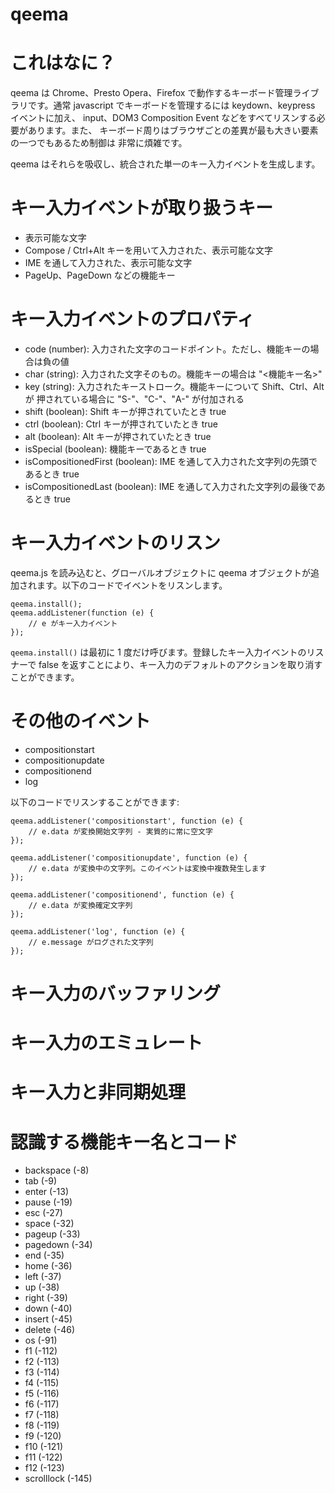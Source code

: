qeema
==========

# これはなに？

qeema は Chrome、Presto Opera、Firefox で動作するキーボード管理ライブラリです。通常 javascript でキーボードを管理するには keydown、keypress イベントに加え、 input、DOM3 Composition Event などをすべてリスンする必要があります。また、 キーボード周りはブラウザごとの差異が最も大きい要素の一つでもあるため制御は 非常に煩雑です。

qeema はそれらを吸収し、統合された単一のキー入力イベントを生成します。



# キー入力イベントが取り扱うキー

* 表示可能な文字
* Compose / Ctrl+Alt キーを用いて入力された、表示可能な文字
* IME を通して入力された、表示可能な文字
* PageUp、PageDown などの機能キー



# キー入力イベントのプロパティ

* code (number): 入力された文字のコードポイント。ただし、機能キーの場合は負の値
* char (string): 入力された文字そのもの。機能キーの場合は "<機能キー名>"
* key (string): 入力されたキーストローク。機能キーについて Shift、Ctrl、Alt が
  押されている場合に "S-"、"C-"、"A-" が付加される
* shift (boolean): Shift キーが押されていたとき true
* ctrl (boolean): Ctrl キーが押されていたとき true
* alt (boolean): Alt キーが押されていたとき true
* isSpecial (boolean): 機能キーであるとき true
* isCompositionedFirst (boolean): IME を通して入力された文字列の先頭であるとき true
* isCompositionedLast (boolean): IME を通して入力された文字列の最後であるとき true



# キー入力イベントのリスン

qeema.js を読み込むと、グローバルオブジェクトに qeema オブジェクトが追加されます。以下のコードでイベントをリスンします。

```
qeema.install();
qeema.addListener(function (e) {
    // e がキー入力イベント
});
```

`qeema.install()` は最初に 1 度だけ呼びます。登録したキー入力イベントのリスナーで false を返すことにより、キー入力のデフォルトのアクションを取り消すことができます。



# その他のイベント

* compositionstart
* compositionupdate
* compositionend
* log

以下のコードでリスンすることができます:

```
qeema.addListener('compositionstart', function (e) {
	// e.data が変換開始文字列 - 実質的に常に空文字
});
```

```
qeema.addListener('compositionupdate', function (e) {
	// e.data が変換中の文字列。このイベントは変換中複数発生します
});
```

```
qeema.addListener('compositionend', function (e) {
	// e.data が変換確定文字列
});
```

```
qeema.addListener('log', function (e) {
	// e.message がログされた文字列
});
```



# キー入力のバッファリング

# キー入力のエミュレート

# キー入力と非同期処理

# 認識する機能キー名とコード

* backspace (-8)
* tab (-9)
* enter (-13)
* pause (-19)
* esc (-27)
* space (-32)
* pageup (-33)
* pagedown (-34)
* end (-35)
* home (-36)
* left (-37)
* up (-38)
* right (-39)
* down (-40)
* insert (-45)
* delete (-46)
* os (-91)
* f1 (-112)
* f2 (-113)
* f3 (-114)
* f4 (-115)
* f5 (-116)
* f6 (-117)
* f7 (-118)
* f8 (-119)
* f9 (-120)
* f10 (-121)
* f11 (-122)
* f12 (-123)
* scrolllock (-145)
